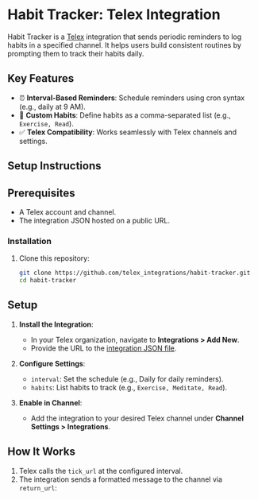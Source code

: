 # Habit Tracker: Telex Integration

Habit Tracker is a [Telex](https://telex.im) integration that sends periodic reminders to log habits in a specified channel. It helps users build consistent routines by prompting them to track their habits daily.

## Key Features
- ⏰ **Interval-Based Reminders**: Schedule reminders using cron syntax (e.g., daily at 9 AM).
- 📝 **Custom Habits**: Define habits as a comma-separated list (e.g., `Exercise, Read`).
- ✅ **Telex Compatibility**: Works seamlessly with Telex channels and settings.

## Setup Instructions

## Prerequisites
- A Telex account and channel.
- The integration JSON hosted on a public URL.

### Installation

1. Clone this repository:

   ```sh
   git clone https://github.com/telex_integrations/habit-tracker.git
   cd habit-tracker
## Setup
1. **Install the Integration**:
   - In your Telex organization, navigate to **Integrations > Add New**.
   - Provide the URL to the [integration JSON file](#integration-json-configuration).

2. **Configure Settings**:
   - `interval`: Set the schedule (e.g., Daily for daily reminders).
   - `habits`: List habits to track (e.g., `Exercise, Meditate, Read`).

3. **Enable in Channel**:
   - Add the integration to your desired Telex channel under **Channel Settings > Integrations**.

## How It Works
1. Telex calls the `tick_url` at the configured interval.
2. The integration sends a formatted message to the channel via `return_url`:
